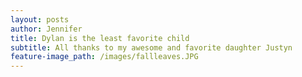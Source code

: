 ```yaml
---
layout: posts
author: Jennifer
title: Dylan is the least favorite child
subtitle: All thanks to my awesome and favorite daughter Justyn
feature-image_path: /images/fallleaves.JPG
---
```


